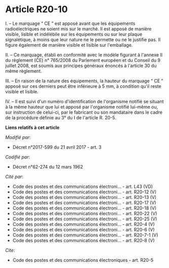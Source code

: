 # Article R20-10

I. – Le marquage “ CE ” est apposé avant que les équipements radioélectriques ne soient mis sur le marché. Il est apposé de
manière visible, lisible et indélébile sur les équipements ou sur leur plaque signalétique, à moins que leur nature ne le
permette ou ne le justifie pas. Il figure également de manière visible et lisible sur l'emballage.

II. – Ce marquage, établi en conformité avec le modèle figurant à l'annexe II du règlement (CE) n° 765/2008 du Parlement
européen et du Conseil du 9 juillet 2008, est soumis aux principes généraux énoncés à l'article 30 du même règlement.

III. – En raison de la nature des équipements, la hauteur du marquage “ CE ” apposé sur ces derniers peut être inférieure à 5
mm, à condition qu'il reste visible et lisible.

IV. – Il est suivi d'un numéro d'identification de l'organisme notifié se situant à la même hauteur que lui et apposé par
l'organisme notifié lui-même ou, sur instruction de celui-ci, par le fabricant ou son mandataire dans le cadre de la
procédure définie au 3° du I de l'article R. 20-5.

**Liens relatifs à cet article**

_Modifié par_:

  - Décret n°2017-599 du 21 avril 2017 - art. 3

_Codifié par_:

  - Décret n°62-274 du 12 mars 1962

_Cité par_:

  - Code des postes et des communications électroni... - art. L43 (VD)
  - Code des postes et des communications électroni... - art. R20-12 (V)
  - Code des postes et des communications électroni... - art. R20-13 (V)
  - Code des postes et des communications électroni... - art. R20-17 (V)
  - Code des postes et des communications électroni... - art. R20-18 (V)
  - Code des postes et des communications électroni... - art. R20-22 (V)
  - Code des postes et des communications électroni... - art. R20-25 (V)
  - Code des postes et des communications électroni... - art. R20-4 (V)
  - Code des postes et des communications électroni... - art. R20-6 (V)
  - Code des postes et des communications électroni... - art. R20-7-1 (V)
  - Code des postes et des communications électroni... - art. R20-8 (V)

_Cite_:

  - Code des postes et des communications électroniques - art. R20-5
